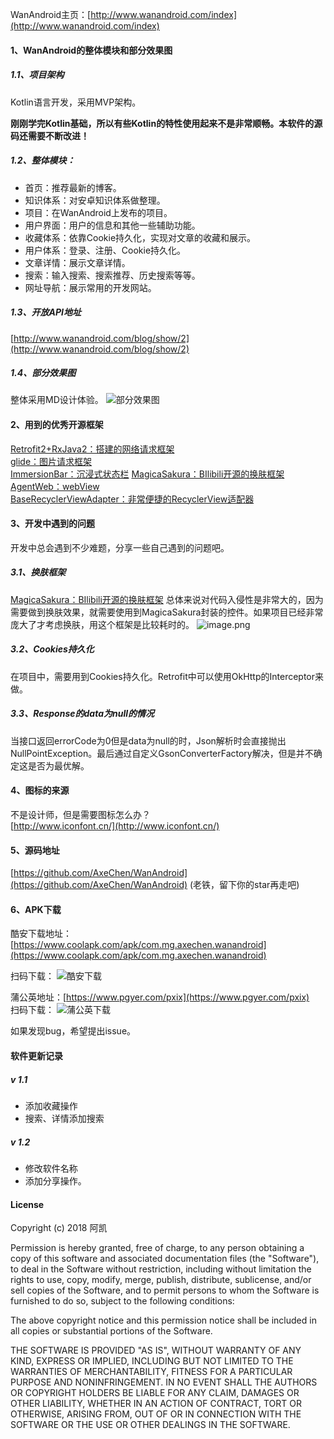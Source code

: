 
WanAndroid主页：[http://www.wanandroid.com/index](http://www.wanandroid.com/index)   

#### 1、WanAndroid的整体模块和部分效果图

##### 1.1、项目架构
Kotlin语言开发，采用MVP架构。

**刚刚学完Kotlin基础，所以有些Kotlin的特性使用起来不是非常顺畅。本软件的源码还需要不断改进！**

##### 1.2、整体模块：  
* 首页：推荐最新的博客。
* 知识体系：对安卓知识体系做整理。
* 项目：在WanAndroid上发布的项目。
* 用户界面：用户的信息和其他一些辅助功能。
* 收藏体系：依靠Cookie持久化，实现对文章的收藏和展示。
* 用户体系：登录、注册、Cookie持久化。
* 文章详情：展示文章详情。
* 搜索：输入搜索、搜索推荐、历史搜索等等。
* 网址导航：展示常用的开发网站。

##### 1.3、开放API地址
[http://www.wanandroid.com/blog/show/2](http://www.wanandroid.com/blog/show/2)


##### 1.4、部分效果图
整体采用MD设计体验。 
![部分效果图](https://upload-images.jianshu.io/upload_images/1930161-6e5e5164c7128f8b.png?imageMogr2/auto-orient/strip%7CimageView2/2/w/1240)

#### 2、用到的优秀开源框架
[Retrofit2+RxJava2：搭建的网络请求框架](https://www.jianshu.com/p/2e8b400909b7)   
[glide：图片请求框架](https://github.com/bumptech/glide)  
[ImmersionBar：沉浸式状态栏](https://github.com/gyf-dev/ImmersionBar)
[MagicaSakura：BIlibili开源的换肤框架](https://github.com/Bilibili/MagicaSakura)  
[AgentWeb：webView](https://github.com/Justson/AgentWeb)  
[BaseRecyclerViewAdapter：非常便捷的RecyclerView适配器](https://github.com/CymChad/BaseRecyclerViewAdapterHelper)

#### 3、开发中遇到的问题
开发中总会遇到不少难题，分享一些自己遇到的问题吧。
##### 3.1、换肤框架
[MagicaSakura：BIlibili开源的换肤框架](https://github.com/Bilibili/MagicaSakura)  总体来说对代码入侵性是非常大的，因为需要做到换肤效果，就需要使用到MagicaSakura封装的控件。如果项目已经非常庞大了才考虑换肤，用这个框架是比较耗时的。
![image.png](https://upload-images.jianshu.io/upload_images/1930161-cb12049cdb379eda.png?imageMogr2/auto-orient/strip%7CimageView2/2/w/1240)




##### 3.2、Cookies持久化
在项目中，需要用到Cookies持久化。Retrofit中可以使用OkHttp的Interceptor来做。

##### 3.3、Response的data为null的情况
当接口返回errorCode为0但是data为null的时，Json解析时会直接抛出NullPointException。最后通过自定义GsonConverterFactory解决，但是并不确定这是否为最优解。


#### 4、图标的来源
不是设计师，但是需要图标怎么办？   
[http://www.iconfont.cn/](http://www.iconfont.cn/)

#### 5、源码地址
[https://github.com/AxeChen/WanAndroid](https://github.com/AxeChen/WanAndroid) (老铁，留下你的star再走吧)

#### 6、APK下载
酷安下载地址：   
[https://www.coolapk.com/apk/com.mg.axechen.wanandroid](https://www.coolapk.com/apk/com.mg.axechen.wanandroid)   


扫码下载：
![酷安下载](https://upload-images.jianshu.io/upload_images/1930161-90c155764bcbd48f.png?imageMogr2/auto-orient/strip%7CimageView2/2/w/1240)   



蒲公英地址：[https://www.pgyer.com/pxix](https://www.pgyer.com/pxix)   
扫码下载：
![蒲公英下载](https://upload-images.jianshu.io/upload_images/1930161-6ca04c7fe51958e6.png?imageMogr2/auto-orient/strip%7CimageView2/2/w/1240)


如果发现bug，希望提出issue。

#### 软件更新记录
##### v 1.1 
* 添加收藏操作
* 搜索、详情添加搜索
##### v 1.2
* 修改软件名称
* 添加分享操作。


#### License

Copyright (c) 2018 阿凯

Permission is hereby granted, free of charge, to any person obtaining a copy
of this software and associated documentation files (the "Software"), to deal
in the Software without restriction, including without limitation the rights
to use, copy, modify, merge, publish, distribute, sublicense, and/or sell
copies of the Software, and to permit persons to whom the Software is
furnished to do so, subject to the following conditions:

The above copyright notice and this permission notice shall be included in all
copies or substantial portions of the Software.

THE SOFTWARE IS PROVIDED "AS IS", WITHOUT WARRANTY OF ANY KIND, EXPRESS OR
IMPLIED, INCLUDING BUT NOT LIMITED TO THE WARRANTIES OF MERCHANTABILITY,
FITNESS FOR A PARTICULAR PURPOSE AND NONINFRINGEMENT. IN NO EVENT SHALL THE
AUTHORS OR COPYRIGHT HOLDERS BE LIABLE FOR ANY CLAIM, DAMAGES OR OTHER
LIABILITY, WHETHER IN AN ACTION OF CONTRACT, TORT OR OTHERWISE, ARISING FROM,
OUT OF OR IN CONNECTION WITH THE SOFTWARE OR THE USE OR OTHER DEALINGS IN THE
SOFTWARE.
